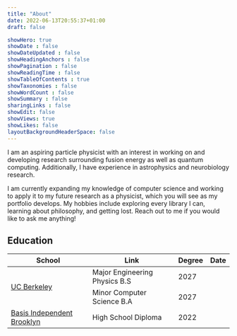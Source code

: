 ```yaml
---
title: "About"
date: 2022-06-13T20:55:37+01:00
draft: false

showHero: true
showDate : false
showDateUpdated : false
showHeadingAnchors : false
showPagination : false
showReadingTime : false
showTableOfContents : true
showTaxonomies : false 
showWordCount : false
showSummary : false
sharingLinks : false
showEdit: false
showViews: true
showLikes: false
layoutBackgroundHeaderSpace: false
---
```


I am an aspiring particle physicist with an interest in working on and developing research surrounding fusion energy as well as quantum computing. Additionally, I have experience in astrophysics and neurobiology research. 

I am currently expanding my knowledge of computer science and working to apply it to my future research as a physicist, which you will see as my portfolio develops. My hobbies include exploring every library I can, learning about philosophy, and getting lost. Reach out to me if you would like to ask me anything! 


## Education

<table>
    <thead>
        <tr>
            <th>School</th>
            <th>Link</th>
            <th>Degree</th>
            <th>Date</th>
        </tr>
    </thead>
        <tr>
            <td rowspan=4><a href="https://www.berkeley.edu/" target="_blank">UC Berkeley</a></td>
        </tr>
        <tr>
            <td>Major Engineering Physics B.S</td>
            <td>2027</td>
        </tr>
            <td>Minor Computer Science B.A</td>
            <td>2027</td>
        </tr>
        <tr>
        <tr>
            <td rowspan=3><a href="https://brooklyn.basisindependent.com/about/" target="_blank">Basis Independent Brooklyn</a></td>
            <td>High School Diploma</td>
            <td>2022</td>
        </tr>
        </tr>
        </tr>
</table>
